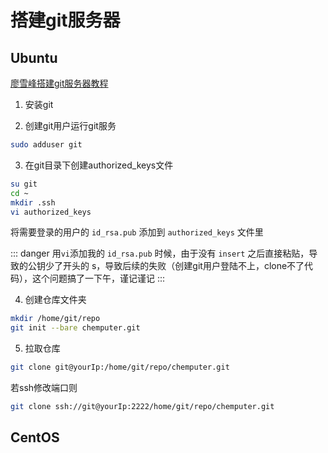 # 搭建git服务器

## Ubuntu

[廖雪峰搭建git服务器教程](https://www.liaoxuefeng.com/wiki/896043488029600/899998870925664)


1. 安装git

2. 创建git用户运行git服务

``` bash
sudo adduser git
```

3. 在git目录下创建authorized_keys文件

``` bash
su git
cd ~
mkdir .ssh
vi authorized_keys
```

将需要登录的用户的 `id_rsa.pub` 添加到 `authorized_keys` 文件里

::: danger
用`vi`添加我的 `id_rsa.pub` 时候，由于没有 `insert` 之后直接粘贴，导致的公钥少了开头的 s，导致后续的失败（创建git用户登陆不上，clone不了代码），这个问题搞了一下午，谨记谨记
:::


4. 创建仓库文件夹

``` bash
mkdir /home/git/repo
git init --bare chemputer.git
```

5. 拉取仓库

``` bash
git clone git@yourIp:/home/git/repo/chemputer.git
```

若ssh修改端口则

``` bash
git clone ssh://git@yourIp:2222/home/git/repo/chemputer.git
```




## CentOS